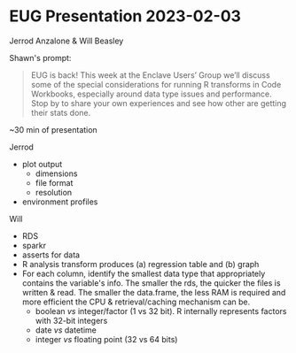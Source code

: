 EUG Presentation 2023-02-03
=================

Jerrod Anzalone & Will Beasley

Shawn's prompt: 
> EUG is back! This week at the Enclave Users’ Group we’ll discuss some of the special considerations for running R transforms in Code Workbooks, especially around data type issues and performance. Stop by to share your own experiences and see how other are getting their stats done.


~30 min of presentation

Jerrod 

* plot output 
  * dimensions
  * file format
  * resolution
* environment profiles

Will

* RDS
* sparkr
* asserts for data 
* R analysis transform produces (a) regression table and (b) graph
* For each column, identify the smallest data type that appropriately contains the variable's info.  The smaller the rds, the quicker the files is written & read.  The smaller the data.frame, the less RAM is required and more efficient the CPU & retrieval/caching mechanism can be.
  * boolean *vs* integer/factor (1 vs 32 bit).  R internally represents factors with 32-bit integers
  * date *vs* datetime
  * integer *vs* floating point (32 vs 64 bits)
